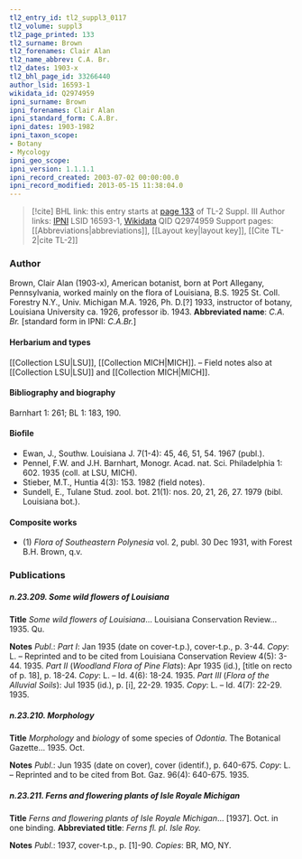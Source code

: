 ```yaml
---
tl2_entry_id: tl2_suppl3_0117
tl2_volume: suppl3
tl2_page_printed: 133
tl2_surname: Brown
tl2_forenames: Clair Alan
tl2_name_abbrev: C.A. Br.
tl2_dates: 1903-x
tl2_bhl_page_id: 33266440
author_lsid: 16593-1
wikidata_id: Q2974959
ipni_surname: Brown
ipni_forenames: Clair Alan
ipni_standard_form: C.A.Br.
ipni_dates: 1903-1982
ipni_taxon_scope: 
- Botany
- Mycology
ipni_geo_scope: 
ipni_version: 1.1.1.1
ipni_record_created: 2003-07-02 00:00:00.0
ipni_record_modified: 2013-05-15 11:38:04.0
---
```


> [!cite] BHL link: this entry starts at [page 133](https://www.biodiversitylibrary.org/page/33266440) of TL-2 Suppl. III
> Author links: [IPNI](https://www.ipni.org/a/16593-1) LSID 16593-1, [Wikidata](https://www.wikidata.org/wiki/Q2974959) QID Q2974959
> Support pages: [[Abbreviations|abbreviations]], [[Layout key|layout key]], [[Cite TL-2|cite TL-2]]

### Author

Brown, Clair Alan (1903-x), American botanist, born at Port Allegany, Pennsylvania, worked mainly on the flora of Louisiana, B.S. 1925 St. Coll. Forestry N.Y., Univ. Michigan M.A. 1926, Ph. D.\[?\] 1933, instructor of botany, Louisiana University ca. 1926, professor ib. 1943. 
**Abbreviated name**: *C.A. Br.* \[standard form in IPNI: *C.A.Br.*\]

#### Herbarium and types

[[Collection LSU|LSU]], [[Collection MICH|MICH]]. – Field notes also at [[Collection LSU|LSU]] and [[Collection MICH|MICH]].

#### Bibliography and biography

Barnhart 1: 261; BL 1: 183, 190.

#### Biofile

- Ewan, J., Southw. Louisiana J. 7(1-4): 45, 46, 51, 54. 1967 (publ.).
- Pennel, F.W. and J.H. Barnhart, Monogr. Acad. nat. Sci. Philadelphia 1: 602. 1935 (coll. at LSU, MICH).
- Stieber, M.T., Huntia 4(3): 153. 1982 (field notes).
- Sundell, E., Tulane Stud. zool. bot. 21(1): nos. 20, 21, 26, 27. 1979 (bibl. Louisiana bot.).

#### Composite works

- (1) *Flora of Southeastern Polynesia* vol. 2, publ. 30 Dec 1931, with Forest B.H. Brown, q.v.

### Publications

##### n.23.209. Some wild flowers of Louisiana

**Title**
*Some wild flowers of Louisiana*... Louisiana Conservation Review... 1935. Qu.

**Notes**
*Publ*.: *Part I*: Jan 1935 (date on cover-t.p.), cover-t.p., p. 3-44. *Copy*: L. – Reprinted and to be cited from Louisiana Conservation Review 4(5): 3-44. 1935.
*Part II* (*Woodland Flora of Pine Flats*): Apr 1935 (id.), \[title on recto of p. 18\], p. 18-24.
*Copy*: L. – Id. 4(6): 18-24. 1935.
*Part III* (*Flora of the Alluvial Soils*): Jul 1935 (id.), p. \[i\], 22-29. 1935. *Copy*: L. – Id. 4(7): 22-29. 1935.

##### n.23.210. Morphology

**Title**
*Morphology* and *biology* of some species of *Odontia*. The Botanical Gazette... 1935. Oct.

**Notes**
*Publ*.: Jun 1935 (date on cover), cover (identif.), p. 640-675. *Copy*: L. – Reprinted and to be cited from Bot. Gaz. 96(4): 640-675. 1935.

##### n.23.211. Ferns and flowering plants of Isle Royale Michigan

**Title**
*Ferns and flowering plants of Isle Royale Michigan*... \[1937\]. Oct. in one binding.
**Abbreviated title**: *Ferns fl. pl. Isle Roy.*

**Notes**
*Publ*.: 1937, cover-t.p., p. \[1\]-90. *Copies*: BR, MO, NY.

